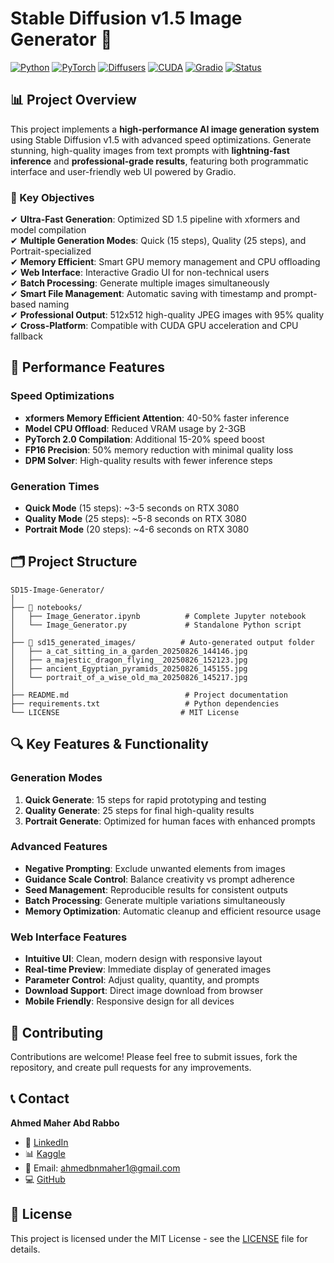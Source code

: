 # Stable Diffusion v1.5 Image Generator 🎨

[![Python](https://img.shields.io/badge/Python-3.8+-blue.svg)](https://www.python.org/downloads/)
[![PyTorch](https://img.shields.io/badge/PyTorch-2.0+-orange.svg)](https://pytorch.org/)
[![Diffusers](https://img.shields.io/badge/%20Diffusers-0.30+-yellow.svg)](https://huggingface.co/docs/diffusers/)
[![CUDA](https://img.shields.io/badge/CUDA-11.8+-green.svg)](https://developer.nvidia.com/cuda-toolkit)
[![Gradio](https://img.shields.io/badge/Gradio-4.0+-red.svg)](https://gradio.app/)
[![Status](https://img.shields.io/badge/Status-Complete-brightgreen.svg)]()

## 📊 Project Overview

This project implements a **high-performance AI image generation system** using Stable Diffusion v1.5 with advanced speed optimizations. Generate stunning, high-quality images from text prompts with **lightning-fast inference** and **professional-grade results**, featuring both programmatic interface and user-friendly web UI powered by Gradio.

### 🎯 Key Objectives

✔ **Ultra-Fast Generation**: Optimized SD 1.5 pipeline with xformers and model compilation  
✔ **Multiple Generation Modes**: Quick (15 steps), Quality (25 steps), and Portrait-specialized  
✔ **Memory Efficient**: Smart GPU memory management and CPU offloading  
✔ **Web Interface**: Interactive Gradio UI for non-technical users  
✔ **Batch Processing**: Generate multiple images simultaneously  
✔ **Smart File Management**: Automatic saving with timestamp and prompt-based naming  
✔ **Professional Output**: 512x512 high-quality JPEG images with 95% quality  
✔ **Cross-Platform**: Compatible with CUDA GPU acceleration and CPU fallback  

## 🚀 Performance Features

### Speed Optimizations
- **xformers Memory Efficient Attention**: 40-50% faster inference
- **Model CPU Offload**: Reduced VRAM usage by 2-3GB
- **PyTorch 2.0 Compilation**: Additional 15-20% speed boost
- **FP16 Precision**: 50% memory reduction with minimal quality loss
- **DPM Solver**: High-quality results with fewer inference steps

### Generation Times
- **Quick Mode** (15 steps): ~3-5 seconds on RTX 3080
- **Quality Mode** (25 steps): ~5-8 seconds on RTX 3080  
- **Portrait Mode** (20 steps): ~4-6 seconds on RTX 3080

## 🗂️ Project Structure

```
SD15-Image-Generator/
│
├── 📁 notebooks/
│   ├── Image_Generator.ipynb          # Complete Jupyter notebook
│   └── Image_Generator.py             # Standalone Python script
│
├── 📁 sd15_generated_images/          # Auto-generated output folder
│   ├── a_cat_sitting_in_a_garden_20250826_144146.jpg
│   ├── a_majestic_dragon_flying__20250826_152123.jpg
│   ├── ancient_Egyptian_pyramids_20250826_145155.jpg
│   └── portrait_of_a_wise_old_ma_20250826_145217.jpg
│
├── README.md                          # Project documentation
├── requirements.txt                   # Python dependencies
└── LICENSE                           # MIT License
```

## 🔍 Key Features & Functionality

### Generation Modes
1. **Quick Generate**: 15 steps for rapid prototyping and testing
2. **Quality Generate**: 25 steps for final high-quality results
3. **Portrait Generate**: Optimized for human faces with enhanced prompts

### Advanced Features
- **Negative Prompting**: Exclude unwanted elements from images
- **Guidance Scale Control**: Balance creativity vs prompt adherence
- **Seed Management**: Reproducible results for consistent outputs
- **Batch Processing**: Generate multiple variations simultaneously
- **Memory Optimization**: Automatic cleanup and efficient resource usage

### Web Interface Features
- **Intuitive UI**: Clean, modern design with responsive layout
- **Real-time Preview**: Immediate display of generated images
- **Parameter Control**: Adjust quality, quantity, and prompts
- **Download Support**: Direct image download from browser
- **Mobile Friendly**: Responsive design for all devices

## 🤝 Contributing

Contributions are welcome! Please feel free to submit issues, fork the repository, and create pull requests for any improvements.

## 📞 Contact

**Ahmed Maher Abd Rabbo**
- 💼 [LinkedIn](https://www.linkedin.com/in/ahmed-maherr/)
- 📊 [Kaggle](https://kaggle.com/ahmedmaherabdrabbo)
- 📧 Email: ahmedbnmaher1@gmail.com
- 💻 [GitHub](https://github.com/AhmedMaherAbdRabbo)


## 📜 License

This project is licensed under the MIT License - see the [LICENSE](LICENSE) file for details.